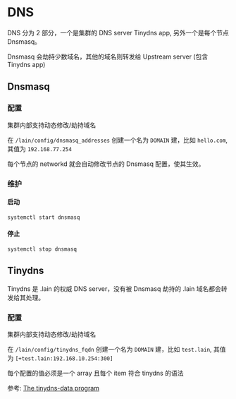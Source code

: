 # DNS

DNS 分为 2 部分，一个是集群的 DNS server Tinydns app, 另外一个是每个节点 Dnsmasq。

Dnsmasq 会劫持少数域名，其他的域名则转发给 Upstream server (包含 Tinydns app)

## Dnsmasq

### 配置

集群内部支持动态修改/劫持域名

在 `/lain/config/dnsmasq_addresses` 创建一个名为 `DOMAIN` 建，比如 `hello.com`, 其值为 `192.168.77.254`

每个节点的 networkd 就会自动修改节点的 Dnsmasq 配置，使其生效。

### 维护

#### 启动
```
systemctl start dnsmasq
```

#### 停止
```
systemctl stop dnsmasq
```

## Tinydns

Tinydns 是 .lain 的权威 DNS server，没有被 Dnsmasq 劫持的 .lain 域名都会转发给其处理。

### 配置
集群内部支持动态修改/劫持域名

在 `/lain/config/tinydns_fqdn` 创建一个名为 `DOMAIN` 建，比如 `test.lain`, 其值为 `[+test.lain:192.168.10.254:300]`

每个配置的值必须是一个 array 且每个 item 符合 tinydns 的语法

参考: [The tinydns-data program](https://cr.yp.to/djbdns/tinydns-data.html)
